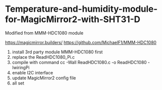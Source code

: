 # Temperature-and-humidity-module-for-MagicMirror2-with-SHT31-D
Modified from MMM-HDC1080 module

https://magicmirror.builders/
https://github.com/MichaelF1/MMM-HDC1080

1. install 3rd party module MMM-HDC1080 first
2. replace the ReadHDC1080_Pi.c
3. compile with command cc -Wall ReadHDC1080.c -o ReadHDC1080 -lwiringPi
4. enable I2C interface
5. update MagicMirror2 config file
6. all set
